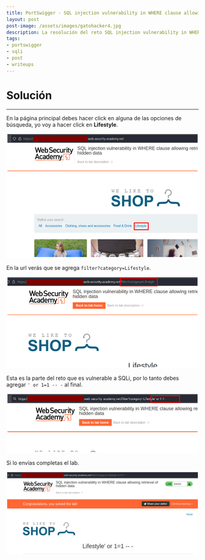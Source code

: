 ```yaml
---
title: PortSwigger - SQL injection vulnerability in WHERE clause allowing retrieval of hidden data.
layout: post
post-image: /assets/images/gatohacker4.jpg 
description: La resolución del reto SQL injection vulnerability in WHERE clause allowing retrieval of hidden data. 
tags:
- portswigger
- sqli
- post
- writeups
---
```

# Solución
---

En la página principal debes hacer click en alguna de las opciones de búsqueda, yo voy a hacer click en **Lifestyle**.

![](/assets/images/images-portswigger-sqli/lab1-1.png)

En la url verás que se agrega `filter?category=Lifestyle`.

![](/assets/images/images-portswigger-sqli/lab1-2.png)

Esta es la parte del reto que es vulnerable a SQLi, por lo tanto debes agregar `' or 1=1 -- -` al final.

![](/assets/images/images-portswigger-sqli/lab1-3.png)

Si lo envías completas el lab.

![](/assets/images/images-portswigger-sqli/lab1-4.png)